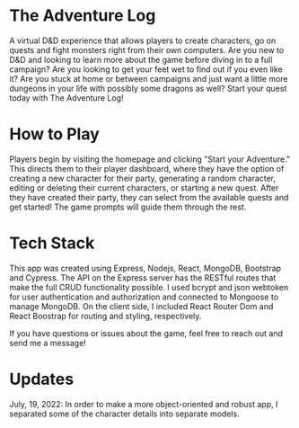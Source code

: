 # The Adventure Log

A virtual D&D experience that allows players to create characters, go on quests and fight monsters right from their own computers. Are you new to D&D and looking to learn more about the game before diving in to a full campaign? Are you looking to get your feet wet to find out if you even like it? Are you stuck at home or between campaigns and just want a little more dungeons in your life with possibly some dragons as well? Start your quest today with The Adventure Log!

# How to Play

Players begin by visiting the homepage and clicking "Start your Adventure." This directs them to their player dashboard, where they have the option of creating a new character for their party, generating a random character, editing or deleting their current characters, or starting a new quest. After they have created their party, they can select from the available quests and get started! The game prompts will guide them through the rest.

# Tech Stack

This app was created using Express, Nodejs, React, MongoDB, Bootstrap and Cypress. The API on the Express server has the RESTful routes that make the full CRUD functionality possible. I used bcrypt and json webtoken for user authentication and authorization and connected to Mongoose to manage MongoDB. On the client side, I included React Router Dom and React Boostrap for routing and styling, respectively.

If you have questions or issues about the game, feel free to reach out and send me a message!

# Updates

July, 19, 2022: In order to make a more object-oriented and robust app, I separated some of the character details into separate models.
